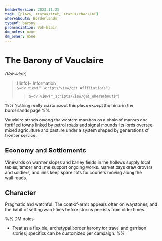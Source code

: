 ```yaml
---
headerVersion: 2023.11.25
tags: [place, status/stub, status/check/ai]
whereabouts: Borderlands
typeOf: barony
pronunciation: Voh-klair
dm_notes: none
dm_owner: none
---
```

# The Barony of Vauclaire
*(Voh-klair)*
>[!info]+ Information  
> `$=dv.view("_scripts/view/get_Affiliations")`  
>> `$=dv.view("_scripts/view/get_Whereabouts")`

%% Nothing really exists about this place except the hints in the borderlands page %%

Vauclaire stands among the western marches as a chain of manors and fortified towns linked by patrol roads and signal mounds. Its lords oversee mixed agriculture and pasture under a system shaped by generations of frontier service.

## Economy and Settlements
Vineyards on warmer slopes and barley fields in the hollows supply local tables; timber and lime support ongoing works. Market days draw drovers and soldiers, and inns keep spare cots for couriers moving along the wall‑roads.

## Character
Pragmatic and watchful. The coat‑of‑arms appears often on waystones, and the habit of setting ward‑fires before storms persists from older times.

%%
DM notes
- Treat as a flexible, archetypal border barony for travel and garrison stories; specifics can be customized per campaign.
%%
